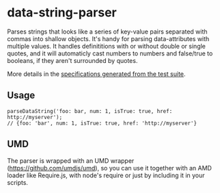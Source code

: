 # data-string-parser

Parses strings that looks like a series of key-value pairs separated with commas into shallow objects. It's handy for parsing data-attributes with multiple values. It handles definititions with or without double or single quotes, and it will automaticly
cast numbers to numbers and false/true to booleans, if they aren't surrounded by quotes.

More details in the [specifications generated from the test suite](https://github.com/nbostrom/data-string-parser/blob/master/SPECS.md).

## Usage

    parseDataString('foo: bar, num: 1, isTrue: true, href: http://myserver');
    // {foo: 'bar', num: 1, isTrue: true, href: 'http://myserver'}

## UMD

The parser is wrapped with an UMD wrapper (https://github.com/umdjs/umd), so you can use it together with an AMD loader like Require.js, with node's require or just by including it in your scripts.


